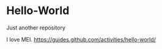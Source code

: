 # Hello-World
Just another repository

I love MEI.
https://guides.github.com/activities/hello-world/
